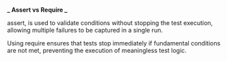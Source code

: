**_ Assert vs Require _**

assert, is used to validate conditions without stopping the test execution, allowing multiple failures to be captured in a single run.

Using require ensures that tests stop immediately if fundamental conditions are not met, preventing the execution of meaningless test logic.
